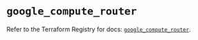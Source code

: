 # `google_compute_router`

Refer to the Terraform Registry for docs: [`google_compute_router`](https://registry.terraform.io/providers/hashicorp/google-beta/6.8.0/docs/resources/google_compute_router).
